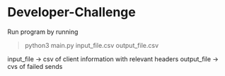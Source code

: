 # Developer-Challenge

Run program by running
> python3 main.py input_file.csv output_file.csv

input_file -> csv of client information with relevant headers
output_file -> cvs of failed sends
